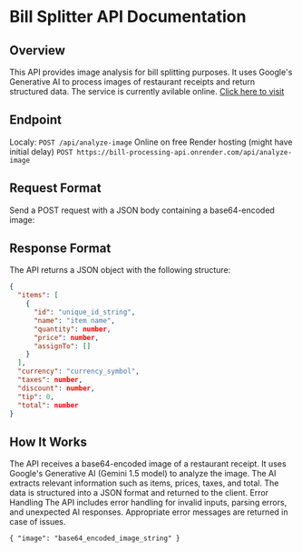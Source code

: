 # Bill Splitter API Documentation
## Overview
This API provides image analysis for bill splitting purposes. It uses Google's Generative AI to process images of restaurant receipts and return structured data.
The service is currently avilable online. [Click here to visit](https://bill-processing-api.onrender.com/)

## Endpoint
Localy:
`POST /api/analyze-image`
Online on free Render hosting (might have initial delay)
`POST https://bill-processing-api.onrender.com/api/analyze-image`

## Request Format
Send a POST request with a JSON body containing a base64-encoded image:

## Response Format
The API returns a JSON object with the following structure:

```json
{
  "items": [
    {
      "id": "unique_id_string",
      "name": "item name",
      "quantity": number,
      "price": number,
      "assignTo": []
    }
  ],
  "currency": "currency_symbol",
  "taxes": number,
  "discount": number,
  "tip": 0,
  "total": number
}
```
    
## How It Works
The API receives a base64-encoded image of a restaurant receipt.
It uses Google's Generative AI (Gemini 1.5 model) to analyze the image.
The AI extracts relevant information such as items, prices, taxes, and total.
The data is structured into a JSON format and returned to the client.
Error Handling
The API includes error handling for invalid inputs, parsing errors, and unexpected AI responses. Appropriate error messages are returned in case of issues.


`{
"image": "base64_encoded_image_string"
}`
